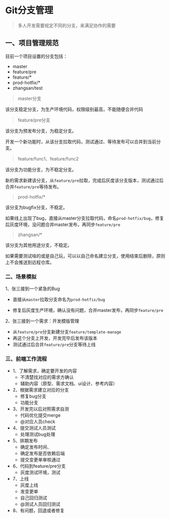# Git分支管理

> 多人开发需要规定不同的分支，来满足协作的需要



## 一、项目管理规范

目前一个项目设置的分支包括：

- master
- feature/pre
- feature/*
- prod-hotfix/*
- zhangsan/test



> master分支

该分支稳定分支，为生产环境代码，权限级别最高，不能随便合并代码

> feature/pre分支

该分支为预发布分支，为稳定分支。

开发一个新功能时，从该分支拉取代码，测试通过、等待发布可以合并到当前分支。

> feature/func1、feature/func2

该分支为功能分支，为不稳定分支。

新的需求新建该分支，从`feature/pre`拉取，完成后灰度该分支版本，测试通过后合并`feature/pre`等待发布。

> prod-hotfix/*

该分支为bugfix分支，不稳定。

如果线上出现了bug，直接从master分支拉取代码，命名`prod-hotfix/bug`，修复后灰度环境，没问题合并master发布，再同步`feature/pre`

> zhangsan/*

该分支为其他用途分支，不稳定。

如果需要测试啥的或是自己玩，可以以自己命名建立分支，使用结束后删除，原则上不会推送到远程仓库。



### 二、场景模拟

1、张三接到一个紧急的Bug

- 直接从`master`拉取分支命名为`prod-hotfix/bug`

- 修复后灰度生产环境，确认没有问题，合并master发布，再同步`feature/pre`



2、张三接到一个需求：开发模版管理

- 从`feature/pre`分支新建分支`feature/template-manage`
- 再这个分支上开发，开发完毕后发布该版本
- 测试通过后合并`feature/pre`分支等待上线



### 三、前端工作流程

- 1、了解需求，确定要开发的内容
  - 不清楚找对应的需求方确认
  - 辅助内容（原型、需求文档、ui设计、参考内容）
- 2、根据需求建立对应的分支
  - 修复bug分支
  - 功能分支
- 3、开发完以后对照需求自测
  - 代码优化提交merge
  - @对应人员check
- 4、提交测试人员测试
  - 处理测试bug处理
- 5、排期发布
  - 确定发布时间、
  - 确定发布是否依赖后端
  - 提交变更单审核通过
- 6、代码到feature/pre分支
  - 灰度测试环境，测试
- 7、上线
  - 灰度上线
  - 发变更单
  - 自己回归测试
  - @测试人员回归测试
- 8、有问题，回退或者修复